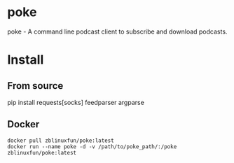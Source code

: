 # poke

poke - A command line podcast client to subscribe and download podcasts.

# Install

## From source

pip install requests[socks] feedparser argparse

## Docker

``` shell
docker pull zblinuxfun/poke:latest
docker run --name poke -d -v /path/to/poke_path/:/poke zblinuxfun/poke:latest
```
